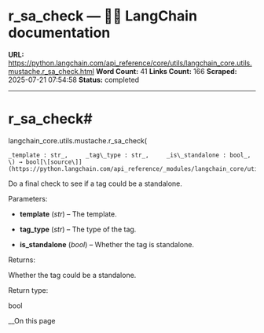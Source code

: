 # r_sa_check — 🦜🔗 LangChain  documentation

**URL:** https://python.langchain.com/api_reference/core/utils/langchain_core.utils.mustache.r_sa_check.html
**Word Count:** 41
**Links Count:** 166
**Scraped:** 2025-07-21 07:54:58
**Status:** completed

---

# r\_sa\_check\#

langchain\_core.utils.mustache.r\_sa\_check\(

    _template : str_,     _tag\_type : str_,     _is\_standalone : bool_, \) → bool[\[source\]](https://python.langchain.com/api_reference/_modules/langchain_core/utils/mustache.html#r_sa_check)\#     

Do a final check to see if a tag could be a standalone.

Parameters:     

  * **template** \(_str_\) – The template.

  * **tag\_type** \(_str_\) – The type of the tag.

  * **is\_standalone** \(_bool_\) – Whether the tag is standalone.

Returns:     

Whether the tag could be a standalone.

Return type:     

bool

__On this page